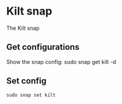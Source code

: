 # Kilt snap
The Kilt snap

## Get configurations
Show the snap config:
    sudo snap get kilt -d

## Set config
    sudo snap set kilt 
